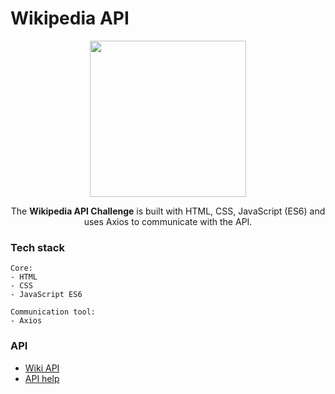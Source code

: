 # Wikipedia API
<div align="center">
    <img width=250px src="https://user-images.githubusercontent.com/48486610/159680468-69e190e9-2bea-4921-8e05-a0956702e671.png" />
    <p>The <b>Wikipedia API Challenge</b> is built with HTML, CSS, JavaScript (ES6) and uses Axios to communicate with the API.</p>
</div>

### Tech stack

```
Core:
- HTML
- CSS
- JavaScript ES6

Communication tool:
- Axios
```
### API
<ul>
    <li><a href="https://www.mediawiki.org/wiki/API:Main_page">Wiki API</a></li>
    <li><a href="https://theultimateapichallenge.com/challenges">API help</a></li>
</ul>




